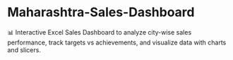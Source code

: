 # Maharashtra-Sales-Dashboard
📊 Interactive Excel Sales Dashboard to analyze city-wise sales performance, track targets vs achievements, and visualize data with charts and slicers.
